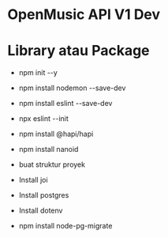 # OpenMusic API V1 Dev

# Library atau Package
- npm init --y
- npm install nodemon --save-dev
- npm install eslint --save-dev
- npx eslint --init
- npm install @hapi/hapi
- npm install nanoid

- buat struktur proyek

- Install joi 
- Install postgres
- Install dotenv
- npm install node-pg-migrate